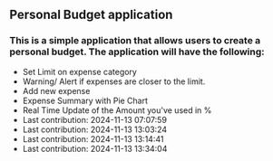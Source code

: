 ## Personal Budget application

### This is a simple application that allows users to create a personal budget. The application will have the following:

- Set Limit on expense category
- Warning/ Alert if expenses are closer to the limit.
- Add new expense
- Expense Summary with Pie Chart
- Real Time Update of the Amount you've used in %
- Last contribution: 2024-11-13 07:07:59
- Last contribution: 2024-11-13 13:03:24
- Last contribution: 2024-11-13 13:14:41
- Last contribution: 2024-11-13 13:34:04
